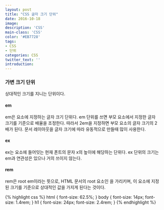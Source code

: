 ```yaml
---
layout: post
title: "CSS 글자 크기 단위"
date: 2016-10-18
image: 
description: 'CSS'
main-class: 'CSS'
color: '#EB7728'
tags:
- CSS
- 단위
categories: CSS
twitter_text: ''
introduction: 
---
```


### 가변 크기 단위

상대적인 크기를 지니는 단위이다.

#### em

em은 요소에 지정하는 글자 크기 단위다. em 단위를 쓰면 부모 요소에서 지정한 글자 크기를 기준으로 배율을 조정한다. 따라서 2em을 지정하면 부모 요소의 글자 크기의 2배가 된다. 문서 레이아웃을 글자 크기에 따라 유동적으로 만들때 많이 사용한다.

#### ex

ex는 요소에 들어잇는 현재 폰트의 문자 x의 높이에 해당하는 단위다. ex 단위의 크기는 em과 연관성은 있으나 거의 쓰이지 않는다.

#### rem

rem은 root em이라는 뜻으로, HTML 문서의 root 요소인 <html>을 가리키며, 이 요소에 지정된 크기를 기준으로 상대적인 값을 가지게 된다는 것이다.

{% highlight css %}
html { font-size: 62.5%; } 
body { font-size: 14px; font-size: 1.4rem; } 
h1   { font-size: 24px; font-size: 2.4rem; } 
{% endhighlight %}